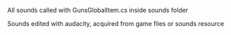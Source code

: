 All sounds called with GunsGlobalItem.cs inside sounds folder

Sounds edited with audacity, acquired from game files or sounds resource
